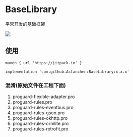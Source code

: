 # BaseLibrary
平常开发的基础框架

[![](https://jitpack.io/v/Aslanchen/BaseLibrary.svg)](https://jitpack.io/#Aslanchen/BaseLibrary)

## 使用
```
maven { url 'https://jitpack.io' }

implementation 'com.github.Aslanchen:BaseLibrary:x.x.x'
```

### 混淆(原始文件在工程下面)
1. proguard-flexible-adapter.pro
2. proguard-rules.pro
3. proguard-rules-eventbus.pro
4. proguard-rules-gson.pro
5. proguard-rules-okhttp.pro
6. proguard-rules-ormlite.pro
7. proguard-rules-retrofit.pro
